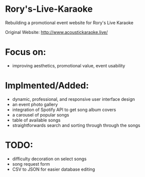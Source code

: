 # Rory's-Live-Karaoke
Rebuilding a promotional event website for Rory's Live Karaoke

Original Website: http://www.acoustickaraoke.live/


# Focus on:
- improving aesthetics, promotional value, event usability

# Implmented/Added:
- dynamic, professional, and responsive user interface design
- an event photo gallery
- integration of Spotify API to get song album covers
- a carousel of popular songs
- table of available songs
- straightforwards search and sorting through through the songs

# TODO:
- difficulty decoration on select songs
- song request form
- CSV to JSON for easier database editing




